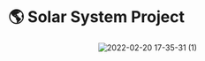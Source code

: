 # 🌎 Solar System Project

<div align="center">

![2022-02-20 17-35-31 (1)](https://user-images.githubusercontent.com/83568294/154863868-252d63cc-aaba-41d9-a265-035d79776741.gif)


</div>
